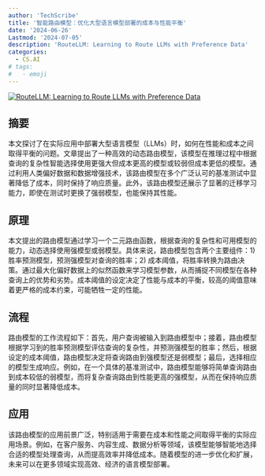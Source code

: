 ```yaml
---
author: 'TechScribe'
title: '智能路由模型：优化大型语言模型部署的成本与性能平衡'
date: '2024-06-26'
Lastmod: '2024-07-05'
description: 'RouteLLM: Learning to Route LLMs with Preference Data'
categories:
  - CS.AI
# tags:
#   - emoji
---
```


[![RouteLLM: Learning to Route LLMs with Preference Data](https://arxiv-research-1301205113.cos.ap-guangzhou.myqcloud.com/images/2406.18665v2.pdf_0.jpg)](https://arxiv.org/abs/2406.18665v2)

## 摘要

本文探讨了在实际应用中部署大型语言模型（LLMs）时，如何在性能和成本之间取得平衡的问题。文章提出了一种高效的动态路由模型，该模型在推理过程中根据查询的复杂性智能选择使用更强大但成本更高的模型或较弱但成本更低的模型。通过利用人类偏好数据和数据增强技术，该路由模型在多个广泛认可的基准测试中显著降低了成本，同时保持了响应质量。此外，该路由模型还展示了显著的迁移学习能力，即使在测试时更换了强弱模型，也能保持其性能。<!--more-->

## 原理

本文提出的路由模型通过学习一个二元路由函数，根据查询的复杂性和可用模型的能力，动态选择使用强模型或弱模型。具体来说，路由模型包含两个主要组件：1) 胜率预测模型，预测强模型对查询的胜率；2) 成本阈值，将胜率转换为路由决策。通过最大化偏好数据上的似然函数来学习模型参数，从而捕捉不同模型在各种查询上的优势和劣势。成本阈值的设定决定了性能与成本的平衡，较高的阈值意味着更严格的成本约束，可能牺牲一定的性能。

## 流程

路由模型的工作流程如下：首先，用户查询被输入到路由模型中；接着，路由模型根据学习到的胜率预测模型评估查询的复杂性，并预测强模型的胜率；然后，根据设定的成本阈值，路由模型决定将查询路由到强模型还是弱模型；最后，选择相应的模型生成响应。例如，在一个具体的基准测试中，路由模型能够将简单查询路由到成本较低的弱模型，而将复杂查询路由到性能更高的强模型，从而在保持响应质量的同时显著降低成本。

## 应用

该路由模型的应用前景广泛，特别适用于需要在成本和性能之间取得平衡的实际应用场景。例如，在客户服务、内容生成、数据分析等领域，该模型能够智能地选择合适的模型处理查询，从而提高效率并降低成本。随着模型的进一步优化和扩展，未来可以在更多领域实现高效、经济的语言模型部署。